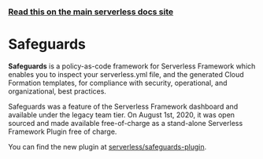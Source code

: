 <!--
title: Serverless Dashboard - Safeguards
menuText: Safeguards
menuOrder: 9
layout: Doc
-->

<!-- DOCS-SITE-LINK:START automatically generated  -->

### [Read this on the main serverless docs site](https://www.serverless.com/framework/docs/guides/safeguards/)

<!-- DOCS-SITE-LINK:END -->

# Safeguards

**Safeguards** is a policy-as-code framework for Serverless Framework which enables you to inspect your serverless.yml file, and the generated Cloud Formation templates, for compliance with security, operational, and organizational, best practices.

Safeguards was a feature of the Serverless Framework dashboard and available under the legacy team tier. On August 1st, 2020, it was open sourced and made available free-of-charge as a stand-alone Serverless Framework Plugin free of charge.

You can find the new plugin at [serverless/safeguards-plugin](https://github.com/serverless/safeguards-plugin/).
